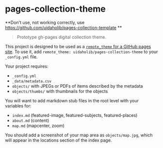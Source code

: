 # pages-collection-theme

**Don't use, not working correctly, use https://github.com/uidaholib/pages-collection-template **

> Prototype gh-pages digital collection theme.

This project is designed to be used as a [`remote_theme` for a GitHub pages site](https://blog.github.com/2017-11-29-use-any-theme-with-github-pages/).
To use it, add `remote_theme: uidaholib/pages-collection-theme` to your `_config.yml` file.

Your project requires:

- `_config.yml`
- `_data/metadata.csv`
- `objects/` with JPEGs or PDFs of items described by the metadata
- `objects/thumbs/` with thumbnails for the objects

You will want to add markdown stub files in the root level with your variables for:

- `index.md` (featured-image, featured-subjects, featured-places)
- `about.md` (content)
- `map.md` (mapcenter, zoom)

You should add a screenshot of your map area as `objects/map.jpg`, which will appear in the locations section of the index page.
